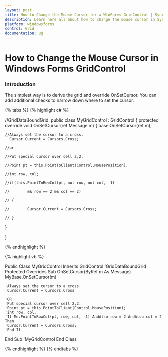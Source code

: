 ```yaml
---
layout: post
title: How to Change the Mouse Cursor for a WinForms GridControl | Syncfusion
description: Learn here all about how to change the mouse cursor in Syncfusion Windows Forms GridControl and more.
platform: windowsforms
control: Grid
documentation: ug
---
```


# How to Change the Mouse Cursor in Windows Forms GridControl

### Introduction

The simplest way is to derive the grid and override OnSetCursor. You can add additional checks to narrow down where to set the cursor.

{% tabs %}
{% highlight c# %}

//GridDataBoundGrid.
public class MyGridControl : GridControl 
{
  protected override void OnSetCursor(ref Message m)
  {
      base.OnSetCursor(ref m);

	//Always set the cursor to a cross.
      Cursor.Current = Cursors.Cross;

	//or
	
	//Put special cursor over cell 2,2.
	
	//Point pt = this.PointToClient(Control.MousePosition);
	
	//int row, col;
	
	//if(this.PointToRowCol(pt, out row, out col, -1)
	
	//        && row == 2 && col == 2)
	
	// {
	
	//        Cursor.Current = Cursors.Cross;
	
	// }

  }

}


{% endhighlight %}

{% highlight vb %}

Public Class MyGridControl
    Inherits GridControl 'GridDataBoundGrid
    Protected Overrides Sub OnSetCursor(ByRef m As Message)
    MyBase.OnSetCursor(m)
   
	'Always set the cursor to a cross.
     Cursor.Current = Cursors.Cross

	'OR
	'Put special cursor over cell 2,2.
	'Point pt = this.PointToClient(Control.MousePosition);
	'int row, col;
	'If Me.PointToRowCol(pt, row, col, -1) AndAlso row = 2 AndAlso col = 2 Then
    'Cursor.Current = Cursors.Cross;
	'End If
End Sub 
'MyGridControl 
End Class 


{% endhighlight %}
{% endtabs %}
